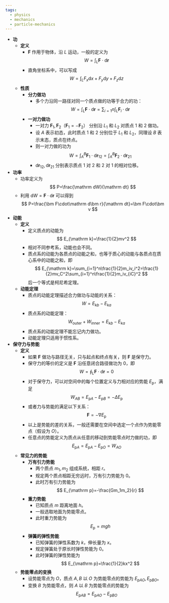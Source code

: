 ```yaml
---
tags:
  - physics
  - mechanics
  - particle-mechanics
---
```


- **功**
	- **定义**
		- $\bm F$ 作用于物体，沿 $L$ 运动，一般的定义为
		  $$
		  W=\int_L\bm F\cdot\mathrm d\bm r
		  $$
		- 直角坐标系中，可以写成
		  $$
		  W=\int_L F_x\mathrm dx+F_y\mathrm dy+F_z\mathrm dz
		  $$
	- **性质**
		- **分力做功**
			- 多个力沿同一路径对同一个质点做的功等于合力的功：
			  $$
			  W=\int_L \bm F\cdot\mathrm d\bm r=\sum_{i=1}{n}\int_L \bm F_i\cdot\mathrm d\bm r
			  $$
		- **一对力做功**
			- 一对力 $\bm F_1,\bm F_2（\bm F_1=-\bm F_2）$ 分别沿 $L_1$ 和 $L_2$ 对质点 $1$ 和 $2$ 做功。
			- 设 $A$ 表示初态，此时质点 $1$ 和 $2$ 分别位于 $L_1$ 和 $L_2$，同理设 $B$ 表示末态，质点在终点。
			- 则一对力做的功为
			  $$
			  W=\int_A^B\bm F_1\cdot\mathrm d\bm r_{12}=\int_A^B\bm F_2\cdot\mathrm d\bm r_{21}
			  $$
			- $\mathrm d\bm r_{12},\mathrm d\bm r_{21}$ 分别表示质点 $1$ 对 $2$ 和 $2$ 对 $1$ 的相对位移。
- **功率**
	- 功率定义为
	  $$
	  P=\frac{\mathrm dW}{\mathrm dt}
	  $$
	- 利用 $\mathrm dW=\bm F\cdot\mathrm d\bm r$ 可以得到
	  $$
	  P=\frac{\bm F\cdot\mathrm d\bm r}{\mathrm dt}=\bm F\cdot\bm v
	  $$
- **动能**
	- **定义**
		- 定义质点的动能为
		  $$
		  E_{\mathrm k}=\frac{1}{2}mv^2
		  $$
		- 相对不同参考系，动能也会不同。
		- 质点系的动能为各质点的动能之和，也等于质心的动能与各质点在质心系中的动能之和，即
		  $$
		  E_{\mathrm k}=\sum_{i=1}^n\frac{1}{2}m_iv_i^2=\frac{1}{2}mv_C^2\sum_{i=1}^n\frac{1}{2}m_iv_{iC}^2
		  $$
		  后一个等式是柯尼希定理。
	- **动能定理**
		- 质点的动能定理描述合力做功与动能的关系：
		  $$
		  W=E_{\mathrm kb}-E_{\mathrm ka}
		  $$
		- 质点系的动能定理：
		  $$
		  W_{\mathrm{outer}}+W_{\mathrm{inner}}=E_{\mathrm kb}-E_{\mathrm ka}
		  $$
		- 质点系的动能定理不能忘记内力做功。
		- 动能定理只适用于惯性系。
- **保守力与势能**
	- **定义**
		- 如果 $\bm F$ 做功与路径无关，只与起点和终点有关，则 $\bm F$ 是保守力。
		- 保守力的等价的定义是 $\bm F$ 沿任意闭合路径做功为 $0$，即
		  $$
		  W=\oint_L\bm F\cdot\mathrm d\bm r=0
		  $$
		- 对于保守力，可以对空间中的每个位置定义与力相对应的势能 $E_{\mathrm p}$，满足
		  $$
		  W_{AB}=E_{\mathrm pA}-E_{\mathrm pB}=-\Delta E_{\mathrm p}
		  $$
		- 或者力与势能的满足以下关系：
		  $$
		  \bm F=-\nabla E_{\mathrm p}
		  $$
		- 以上是势能的差的关系，一般还需要在空间中选定一个点作为势能零点（假设为 $O$）。
		- 任意点的势能定义为质点从任意的移动到势能零点时力做的功，即
		  $$
		  E_{\mathrm pA}=E_{\mathrm pA}-E_{\mathrm pO}=W_{AO}
		  $$
	- **常见力的势能**
		- **万有引力势能**
			- 两个质点 $m_1,m_2$ 组成系统，相距 $r$。
			- 规定两个质点相距无穷远时，万有引力势能为 $0$。
			- 此时万有引力势能为
			  $$
			  E_{\mathrm p}=-\frac{Gm_1m_2}{r}
			  $$
		- **重力势能**
			- 已知质点 $m$ 距离地面 $h$。
			- 一般选取地面为势能零点。
			- 此时重力势能为
			  $$
			  E_{\mathrm p}=mgh
			  $$
		- **弹簧的弹性势能**
			- 已知弹簧的弹性系数为 $k$，伸长量为 $x$。
			- 规定弹簧处于原长时弹性势能为 $0$。
			- 此时弹簧的弹性势能为
			  $$
			  E_{\mathrm p}=\frac{1}{2}kx^2
			  $$
	- **势能零点的变换**
		- 设势能零点为 $O$，质点 $A,B$ 以 $O$ 为势能零点的势能为 $E_{\mathrm pAO},E_{\mathrm pBO}$。
		- 变换 $B$ 为势能零点，则 $A$ 以 $B$ 为势能零点的势能为
		  $$
		  E_{\mathrm pAB}=E_{\mathrm pAO}-E_{\mathrm pBO}
		  $$



